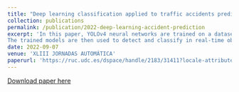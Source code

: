 ```yaml
---
title: "Deep learning classification applied to traffic accidents prediction"
collection: publications
permalink: /publication/2022-deep-learning-accident-prediction
excerpt: 'In this paper, YOLOv4 neural networks are trained on a dataset, VisDrone, that is firstly validated through a custom-made graphic user interface. Several tests have been undertaken to compare these models to other previously existing models.
The trained models are then used to detect and classify in real-time objects in a street to then be used by an algorithm to first track them, then calculate their trajectories and finally predict potential collisions between them.'
date: 2022-09-07
venue: 'XLIII JORNADAS AUTOMÁTICA'
paperurl: 'https://ruc.udc.es/dspace/handle/2183/31411?locale-attribute=en'
---
```


[Download paper here](http://richardcolljosifov.github.io/files/2022_Coll-Josifov-Richard_Deep_learning_classification_applied_to_traffic_accidents_prediction.pdf)

